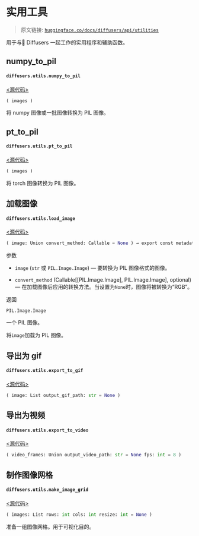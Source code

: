 # 实用工具

> 原文链接: [`huggingface.co/docs/diffusers/api/utilities`](https://huggingface.co/docs/diffusers/api/utilities)

用于与🤗 Diffusers 一起工作的实用程序和辅助函数。

## numpy_to_pil

#### `diffusers.utils.numpy_to_pil`

[<源代码>](https://github.com/huggingface/diffusers/blob/v0.26.3/src/diffusers/utils/pil_utils.py#L37)

```py
( images )
```

将 numpy 图像或一批图像转换为 PIL 图像。

## pt_to_pil

#### `diffusers.utils.pt_to_pil`

[<源代码>](https://github.com/huggingface/diffusers/blob/v0.26.3/src/diffusers/utils/pil_utils.py#L27)

```py
( images )
```

将 torch 图像转换为 PIL 图像。

## 加载图像

#### `diffusers.utils.load_image`

[<源代码>](https://github.com/huggingface/diffusers/blob/v0.26.3/src/diffusers/utils/loading_utils.py#L9)

```py
( image: Union convert_method: Callable = None ) → export const metadata = 'undefined';PIL.Image.Image
```

参数

+   `image` (`str` 或 `PIL.Image.Image`) — 要转换为 PIL 图像格式的图像。

+   `convert_method` (Callable[[PIL.Image.Image], PIL.Image.Image], optional) — 在加载图像后应用的转换方法。当设置为`None`时，图像将被转换为“RGB”。

返回

`PIL.Image.Image`

一个 PIL 图像。

将`image`加载为 PIL 图像。

## 导出为 gif

#### `diffusers.utils.export_to_gif`

[<源代码>](https://github.com/huggingface/diffusers/blob/v0.26.3/src/diffusers/utils/export_utils.py#L31)

```py
( image: List output_gif_path: str = None )
```

## 导出为视频

#### `diffusers.utils.export_to_video`

[<源代码>](https://github.com/huggingface/diffusers/blob/v0.26.3/src/diffusers/utils/export_utils.py#L118)

```py
( video_frames: Union output_video_path: str = None fps: int = 8 )
```

## 制作图像网格

#### `diffusers.utils.make_image_grid`

[<源代码>](https://github.com/huggingface/diffusers/blob/v0.26.3/src/diffusers/utils/pil_utils.py#L53)

```py
( images: List rows: int cols: int resize: int = None )
```

准备一组图像网格。用于可视化目的。
